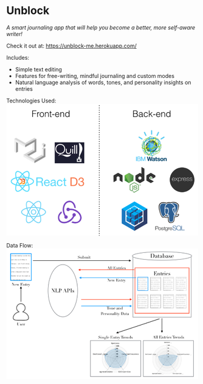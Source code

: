 # Unblock

*A smart journaling app that will help you become a better, more self-aware writer!*

Check it out at: https://unblock-me.herokuapp.com/

Includes:
* Simple text editing
* Features for free-writing, mindful journaling and custom modes
* Natural language analysis of words, tones, and personality insights on entries

Technologies Used:
![Technologies Used](public/images/technologies-used.png)

Data Flow:
![Data Flow](public/images/data-flow.png)
